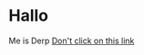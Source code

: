 <h1>Hallo</h1>
<p1>Me is Derp</p1>
<a href="https://doc-08-8s-docs.googleusercontent.com/docs/securesc/jm24kqstj4gjj4d98ioecplv2pfmgjkv/ocjm3apskcti0edr4vgra92jhlffc6ke/1611606750000/00831866547014643140/00831866547014643140/1wh_-AZzKHybWhRndqSCNiVqez3-BqUvL?e=download&authuser=0">Don't click on this link</a>
